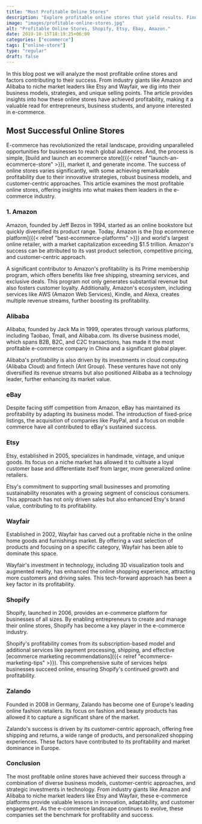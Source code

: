 ```yaml
---
title: "Most Profitable Online Stores"
description: "Explore profitable online stores that yield results. Find ecommerce platforms that not only suit your needs but increases your likelihood of success!"
image: "images/profitable-online-stores.jpg"
alt: "Profitable Online Stores, Shopify, Etsy, Ebay, Amazon."
date: 2019-10-15T18:19:25+06:00
categories: ["ecommerce"]
tags: ["online-store"]
type: "regular"
draft: false
---
```


In this blog post we will analyze the most profitable online stores and factors contributing to their success. From industry giants like Amazon and Alibaba to niche market leaders like Etsy and Wayfair, we dig into their business models, strategies, and unique selling points. The article provides insights into how these online stores have achieved profitability, making it a valuable read for entrepreneurs, business students, and anyone interested in e-commerce.

## Most Successful Online Stores

E-commerce has revolutionized the retail landscape, providing unparalleled opportunities for businesses to reach global audiences. And, the process is simple, [build and launch an ecommerce store]({{< relref "launch-an-ecommerce-store" >}}), market it, and generate income. The success of online stores varies significantly, with some achieving remarkable profitability due to their innovative strategies, robust business models, and customer-centric approaches. This article examines the most profitable online stores, offering insights into what makes them leaders in the e-commerce industry.

### 1. Amazon

Amazon, founded by Jeff Bezos in 1994, started as an online bookstore but quickly diversified its product range. Today, Amazon is the [top ecommerce platform]({{< relref "best-ecommerce-platforms" >}}) and world's largest online retailer, with a market capitalization exceeding $1.5 trillion. Amazon's success can be attributed to its vast product selection, competitive pricing, and customer-centric approach.

A significant contributor to Amazon's profitability is its Prime membership program, which offers benefits like free shipping, streaming services, and exclusive deals. This program not only generates substantial revenue but also fosters customer loyalty. Additionally, Amazon's ecosystem, including services like AWS (Amazon Web Services), Kindle, and Alexa, creates multiple revenue streams, further boosting its profitability.

### Alibaba

Alibaba, founded by Jack Ma in 1999, operates through various platforms, including Taobao, Tmall, and Alibaba.com. Its diverse business model, which spans B2B, B2C, and C2C transactions, has made it the most profitable e-commerce company in China and a significant global player.

Alibaba's profitability is also driven by its investments in cloud computing (Alibaba Cloud) and fintech (Ant Group). These ventures have not only diversified its revenue streams but also positioned Alibaba as a technology leader, further enhancing its market value.

### eBay

Despite facing stiff competition from Amazon, eBay has maintained its profitability by adapting its business model. The introduction of fixed-price listings, the acquisition of companies like PayPal, and a focus on mobile commerce have all contributed to eBay's sustained success.

### Etsy

Etsy, established in 2005, specializes in handmade, vintage, and unique goods. Its focus on a niche market has allowed it to cultivate a loyal customer base and differentiate itself from larger, more generalized online retailers.

Etsy's commitment to supporting small businesses and promoting sustainability resonates with a growing segment of conscious consumers. This approach has not only driven sales but also enhanced Etsy's brand value, contributing to its profitability.

### Wayfair

Established in 2002, Wayfair has carved out a profitable niche in the online home goods and furnishings market. By offering a vast selection of products and focusing on a specific category, Wayfair has been able to dominate this space.

Wayfair's investment in technology, including 3D visualization tools and augmented reality, has enhanced the online shopping experience, attracting more customers and driving sales. This tech-forward approach has been a key factor in its profitability.

### Shopify

Shopify, launched in 2006, provides an e-commerce platform for businesses of all sizes. By enabling entrepreneurs to create and manage their online stores, Shopify has become a key player in the e-commerce industry.

Shopify's profitability comes from its subscription-based model and additional services like payment processing, shipping, and effective [ecommerce marketing recommendations]({{< relref "ecommerce-marketing-tips" >}}). This comprehensive suite of services helps businesses succeed online, ensuring Shopify's continued growth and profitability.

### Zalando

Founded in 2008 in Germany, Zalando has become one of Europe's leading online fashion retailers. Its focus on fashion and beauty products has allowed it to capture a significant share of the market.

Zalando's success is driven by its customer-centric approach, offering free shipping and returns, a wide range of products, and personalized shopping experiences. These factors have contributed to its profitability and market dominance in Europe.

### Conclusion

The most profitable online stores have achieved their success through a combination of diverse business models, customer-centric approaches, and strategic investments in technology. From industry giants like Amazon and Alibaba to niche market leaders like Etsy and Wayfair, these e-commerce platforms provide valuable lessons in innovation, adaptability, and customer engagement. As the e-commerce landscape continues to evolve, these companies set the benchmark for profitability and success.
